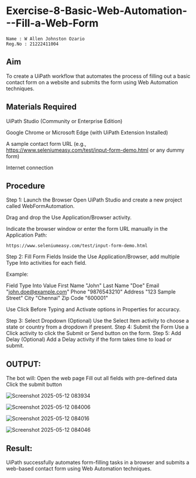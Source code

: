 # Exercise-8-Basic-Web-Automation---Fill-a-Web-Form
~~~
Name : W Allen Johnston Ozario  
Reg.No : 21222411004  
~~~

## Aim
To create a UiPath workflow that automates the process of filling out a basic contact form on a website and submits the form using Web Automation techniques.

## Materials Required
UiPath Studio (Community or Enterprise Edition)

Google Chrome or Microsoft Edge (with UiPath Extension Installed)

A sample contact form URL (e.g., https://www.seleniumeasy.com/test/input-form-demo.html or any dummy form)

Internet connection

## Procedure
Step 1: Launch the Browser
Open UiPath Studio and create a new project called WebFormAutomation.

Drag and drop the Use Application/Browser activity.

Indicate the browser window or enter the form URL manually in the Application Path:
~~~
https://www.seleniumeasy.com/test/input-form-demo.html
~~~
Step 2: Fill Form Fields
Inside the Use Application/Browser, add multiple Type Into activities for each field.

Example:

Field	Type Into Value
First Name	"John"
Last Name	"Doe"
Email	"john.doe@example.com"
Phone	"9876543210"
Address	"123 Sample Street"
City	"Chennai"
Zip Code	"600001"

Use Click Before Typing and Activate options in Properties for accuracy.

Step 3: Select Dropdown (Optional)
Use the Select Item activity to choose a state or country from a dropdown if present.
Step 4: Submit the Form
Use a Click activity to click the Submit or Send button on the form.
Step 5: Add Delay (Optional)
Add a Delay activity if the form takes time to load or submit.

## OUTPUT:
The bot will:
Open the web page
Fill out all fields with pre-defined data
Click the submit button

![Screenshot 2025-05-12 083934](https://github.com/user-attachments/assets/8c3f2030-105f-4ba8-9a0f-ecdeaeb2fe53)

![Screenshot 2025-05-12 084006](https://github.com/user-attachments/assets/4f53a675-55cb-4485-af21-9c36d20b53a3)

![Screenshot 2025-05-12 084016](https://github.com/user-attachments/assets/69cbe10d-4167-4f6a-a53f-8613bb2cc60e)

![Screenshot 2025-05-12 084046](https://github.com/user-attachments/assets/9e782ea9-d763-41be-8312-93dc307d62a8)

## Result:
UiPath successfully automates form-filling tasks in a browser and submits a web-based contact form using Web Automation techniques.
